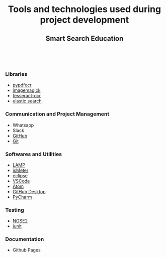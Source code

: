 <div align=center>
  <h1>Tools and technologies used during project development</h1>
  <h2>Smart Search Education</h2>
  <br />
</div><br /><br />

### Libraries
- [pypdfocr](https://pypi.python.org/pypi/pypdfocr)
- [imagemagick](https://www.imagemagick.org/)
- [tesseract-ocr](https://github.com/tesseract-ocr)
- [elastic search](www.elastic.co/products/elasticsearch)

### Communication and Project Management

- Whatsapp
- Slack
- [GitHub](https://github.com/NIIT-Software-Engineering/Jagrit-Vinit-Jeel-Mansi-Manoj)
- [Git](https://en.wikipedia.org/wiki/Git)


### Softwares and Utilities

- [LAMP](https://en.wikipedia.org/wiki/LAMP_(software_bundle))
- [jsMeter](jsmeter.info/)
- [eclipse](https://eclipse.org/)
- [VSCode](https://code.visualstudio.com)
- [Atom](https://atom.io/)
- [GitHub Desktop](https://desktop.github.com/)
- [PyCharm](https://www.jetbrains.com/pycharm/)

### Testing
- [NOSE2](http://nose2.readthedocs.io)
- [junit](help.eclipse.org/neon/topic/org.eclipse.pde.doc.user/guide/.../junit_launcher.htm)

### Documentation
- Github Pages


